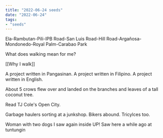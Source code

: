 ```yaml
---
title: "2022-06-24 seeds"
date: "2022-06-24"
tags:
- "seeds"
---
```


Ela-Rambutan-Pili-IPB Road-San Luis Road-Hill Road-Argañosa-Mondonedo-Royal Palm-Carabao Park

What does walking mean for me?

[[Why I walk]]

A project written in Pangasinan.
A project written in Filipino.
A project written in English.

About 5 crows flew over and landed on the branches and leaves of a tall coconut tree.

Read TJ Cole's Open City.

Garbage haulers sorting at a junkshop. Bikers abound. Tricylces too.

Woman with two dogs I saw again inside UP! Saw here a while ago at tuntungin